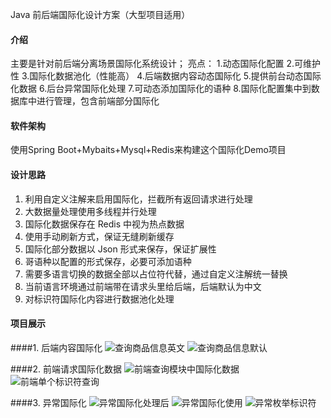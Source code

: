 Java 前后端国际化设计方案（大型项目适用）

#### 介绍
主要是针对前后端分离场景国际化系统设计；
亮点：
1.动态国际化配置
2.可维护性
3.国际化数据池化（性能高）
4.后端数据内容动态国际化
5.提供前台动态国际化数据
6.后台异常国际化处理
7.可动态添加国际化的语种
8.国际化配置集中到数据库中进行管理，包含前端部分国际化

#### 软件架构
使用Spring Boot+Mybaits+Mysql+Redis来构建这个国际化Demo项目


#### 设计思路

1. 利用自定义注解来启用国际化，拦截所有返回请求进行处理
2. 大数据量处理使用多线程并行处理
3. 国际化数据保存在 Redis 中视为热点数据
4. 使用手动刷新方式，保证无缝刷新缓存
5. 国际化部分数据以 Json 形式来保存，保证扩展性
6. 哥语种以配置的形式保存，必要可添加语种
7. 需要多语言切换的数据全部以占位符代替，通过自定义注解统一替换
8. 当前语言环境通过前端带在请求头里给后端，后端默认为中文
9. 对标识符国际化内容进行数据池化处理

#### 项目展示

####1.  后端内容国际化
![查询商品信息英文](https://images.gitee.com/uploads/images/2021/1121/205206_1ff9b8cb_5562811.png "屏幕截图.png")
![查询商品信息默认](https://images.gitee.com/uploads/images/2021/1121/205250_5af804ab_5562811.png "屏幕截图.png")


####2.  前端请求国际化数据
![前端查询模块中国际化数据](https://images.gitee.com/uploads/images/2021/1121/205527_cbf44ffa_5562811.png "屏幕截图.png")
![前端单个标识符查询](https://images.gitee.com/uploads/images/2021/1121/205743_0a6d9689_5562811.png "屏幕截图.png")


####3.  异常国际化
![异常国际化处理后](https://images.gitee.com/uploads/images/2021/1121/210203_6530b100_5562811.png "屏幕截图.png")
![异常国际化使用](https://images.gitee.com/uploads/images/2021/1121/210055_657f2e53_5562811.png "屏幕截图.png")
![异常枚举标识符](https://images.gitee.com/uploads/images/2021/1121/210255_3c0d1a71_5562811.png "屏幕截图.png")

